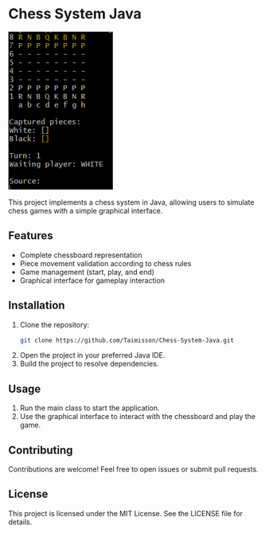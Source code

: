 # Chess System Java

![Chess Console](image.png)

This project implements a chess system in Java, allowing users to simulate chess games with a simple graphical interface.

## Features

- Complete chessboard representation
- Piece movement validation according to chess rules
- Game management (start, play, and end)
- Graphical interface for gameplay interaction

## Installation

1. Clone the repository:
    ```bash
    git clone https://github.com/Taimisson/Chess-System-Java.git
    ```
2. Open the project in your preferred Java IDE.
3. Build the project to resolve dependencies.

## Usage

1. Run the main class to start the application.
2. Use the graphical interface to interact with the chessboard and play the game.

## Contributing

Contributions are welcome! Feel free to open issues or submit pull requests.

## License

This project is licensed under the MIT License. See the LICENSE file for details.
